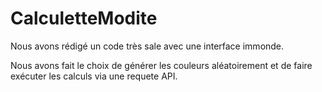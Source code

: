 # CalculetteModite
Nous avons rédigé un code très sale avec une interface immonde.

Nous avons fait le choix de générer les couleurs aléatoirement et de faire exécuter les calculs via une requete API.
